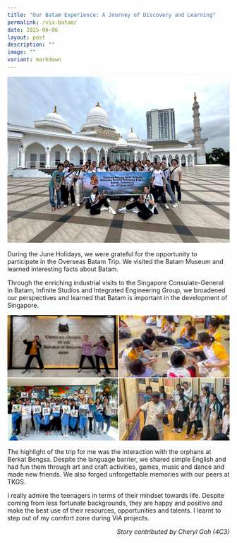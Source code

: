 ```yaml
---
title: "Our Batam Experience: A Journey of Discovery and Learning"
permalink: /via-batam/
date: 2025-06-06
layout: post
description: ""
image: ""
variant: markdown
---
```

<img src="/images/Sparkling_Moment/2025/VIABT25_Hero.jpg">
<p>During the June Holidays, we were grateful for the opportunity to participate in the Overseas Batam Trip. We visited the Batam Museum and learned interesting facts about Batam.

Through the enriching industrial visits to the Singapore Consulate-General in Batam, Infinite Studios and Integrated Engineering Group, we broadened our perspectives and learned that Batam is important in the development of Singapore.</p>
<img src="/images/Sparkling_Moment/2025/VIABT25_1.png">
<p>The highlight of the trip for me was the interaction with the orphans at Berkat Bengsa. Despite the language barrier, we shared simple English and had fun them through art and craft activities, games,  music and dance and made new friends. We also forged unforgettable memories with our peers at TKGS.

I really admire the teenagers in terms of their mindset towards life. Despite coming from less fortunate backgrounds, they are happy and positive and make the best use of their resources, opportunities and talents. I learnt to step out of my comfort zone during ViA projects. </p>
<p align="right"><i>Story contributed by Cheryl Goh (4C3)</i></p>